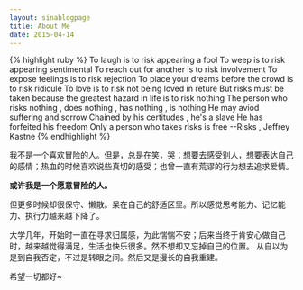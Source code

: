 ```yaml
---
layout: sinablogpage
title: About Me
date: 2015-04-14
---
```


{% highlight ruby %}
    To laugh is to risk appearing a fool
    To weep is to risk appearing sentimental
    To reach out for another is to risk involvement
    To expose feelings is to risk rejection
    To place your dreams before the crowd is to risk ridicule
    To love is to risk not being loved in reture
    But risks must be taken because the greatest hazard in life is to risk nothing
    The person who risks nothing , does nothing , has nothing , is nothing
    He may aviod suffering and sorrow
    Chained by his certitudes , he's a slave
    He has forfeited his freedom
    Only a person who takes risks is free
                                      --Risks , Jeffrey Kastne
{% endhighlight %}

我不是一个喜欢冒险的人。但是，总是在笑，哭；想要去感受别人，想要表达自己的感情；热血的时候喜欢说些真切的感受；也曾一直有荒谬的行为想去追求爱情。

**或许我是一个愿意冒险的人。**

但更多时候却很保守、懒散。呆在自己的舒适区里。所以感觉思考能力、记忆能力、执行力越来越下降了。

大学几年，开始时一直在寻求归属感，为此惴惴不安；后来当终于肯安心做自己时，越来越觉得满足，生活也快乐很多。然不想却又忘掉自己的位置。
从自以为是到自我否定，不过是转眼之间。然后又是漫长的自我重建。

希望一切都好~

  

